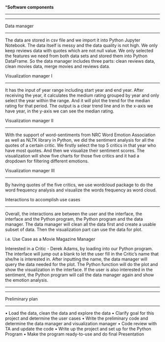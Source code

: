***Software components**
____________
____________
Data manager
___________
The data are stored in csv file and we import it into Python Jupyter Notebook. The data itself is messy and the data quality is not high. We only keep reviews data with quotes which are not null value. We only selected the features we need from both data sets and stored them into Python DataFrame. So the data manager includes three parts: clean reviews data, clean movies data, merge movies and reviews data. 

Visualization manager Ⅰ
___________
It has the input of year range including start year and end year. After receiving the year, it calculates the medium rating grouped by year and only select the year within the range. And it will plot the trend for the median rating for that period. The output is a clear trend line and in the x-axis we have year, in the y-axis we can see the median rating.

Visualization manager Ⅱ
___________
With the support of  word-sentiments from NRC Word Emotion Association  as well as NLTK library in Python, we did the sentiment analysis for all the quotes of a certain critic. We firstly select the top 5 critics in that year who have most quotes. And then we visualize their sentiment scores. The visualization will show five charts for those five critics and it had a dropdown for filtering different emotions. 

Visualization manager III
___________
By having quotes of the five critics, we use wordcloud package to do the word frequency analysis and visualize the words frequency as word cloud. 


Interactions to accomplish use cases
___________
Overall, the interactions are between the user and the interface, the interface and the Python program, the Python program and the data manager. The data manager will clean all the data first and create a usable subset of data. Then the visualization part can use the data for plot.

i.e. Use Case as a Movie Magazine Manager

Interested in a Critic - Derek Adams, by loading into our Python program. The interface will jump out a blank to let the user fill in the Critic’s name that she/he is interested in. After inputting the name, the data manager will query the data needed for the plot. The Python function will do the plot and show the visualization in the interface. If the user is also interested in the sentiment, the Python program will call the data manager again and show the emotion analysis. 

_____________
_____________
Preliminary plan
___________
•	Load the data, clean the data and explore the data 
•	Clarify goal for this project and determine the user cases 
•	Write the preliminary code and determine the data manager and visualization manager
•	Code review with TA and update the code 
•	Write up the project and set up for the Python Program
•	Make the program ready-to-use and do final Presentation


